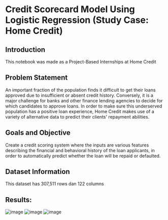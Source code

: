 # Credit Scorecard Model Using Logistic Regression (Study Case: Home Credit)

## **Introduction**
This notebook was made as a Project-Based Internships at Home Credit 
 
## **Problem Statement**
An important fraction of the population finds it difficult to get their loans approved due to insufficient or absent credit history. Conversely, it is a major challenge for banks and other finance lending agencies to decide for which candidates to approve loans. In order to make sure this underserved population has a positive loan experience, Home Credit makes use of a variety of alternative data to predict their clients' repayment abilities.
 
## Goals and Objective
Create a credit scoring system where the inputs are various features describing the financial and behavioral history of the loan applicants, in order to automatically predict whether the loan will be repaid or defaulted.

## Dataset Information
This dataset has 307,511 rows dan 122 columns

## Results:
![image](https://user-images.githubusercontent.com/117376321/218848256-c011ed29-07dd-4759-87e5-3fb9158e2e34.png)
![image](https://user-images.githubusercontent.com/117376321/218848383-6545c34b-a53e-4c2f-a110-542797dcbe8f.png)
![image](https://user-images.githubusercontent.com/117376321/218848537-6c061ca2-15a8-4c44-9a84-34e3d1c18b65.png)
